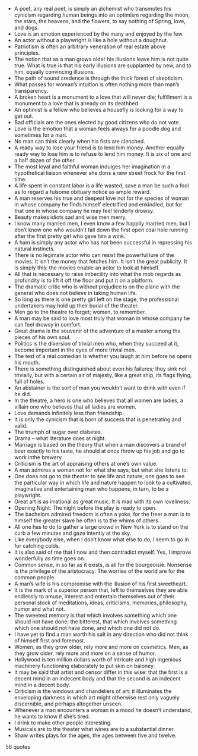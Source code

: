  - A poet, any real poet, is simply an alchemist who transmutes his cynicism regarding human beings into an optimism regarding the moon, the stars, the heavens, and the flowers, to say nothing of Spring, love, and dogs.
 - Love is an emotion experienced by the many and enjoyed by the few.
 - An actor without a playwright is like a hole without a doughnut.
 - Patriotism is often an arbitrary veneration of real estate above principles.
 - The notion that as a man grows older his illusions leave him is not quite true. What is true is that his early illusions are supplanted by new, and to him, equally convincing illusions.
 - The path of sound credence is through the thick forest of skepticism.
 - What passes for woman’s intuition is often nothing more than man’s transparency.
 - A broken heart is a monument to a love that will never die; fulfillment is a monument to a love that is already on its deathbed.
 - An optimist is a fellow who believes a housefly is looking for a way to get out.
 - Bad officials are the ones elected by good citizens who do not vote.
 - Love is the emotion that a woman feels always for a poodle dog and sometimes for a man.
 - No man can think clearly when his fists are clenched.
 - A ready way to lose your friend is to lend him money. Another equally ready way to lose him is to refuse to lend him money. It is six of one and a half dozen of the other.
 - The most loyal and faithful woman indulges her imagination in a hypothetical liaison whenever she dons a new street frock for the first time.
 - A life spent in constant labor is a life wasted, save a man be such a fool as to regard a fulsome obituary notice as ample reward.
 - A man reserves his true and deepest love not for the species of woman in whose company he finds himself electrified and enkindled, but for that one in whose company he may feel tenderly drowsy.
 - Beauty makes idiots sad and wise men merry.
 - I know many married men, I even know a few happily married men, but I don’t know one who wouldn’t fall down the first open coal hole running after the first pretty girl who gave him a wink.
 - A ham is simply any actor who has not been successful in repressing his natural instincts.
 - There is no legimate actor who can resist the powerful lure of the movies. It isn’t the money that fetches him. It isn’t the great publicity. It is simply this: the movies enable an actor to look at himself.
 - All that is necessary to raise imbecility into what the mob regards as profundity is to lift it off the floor and put it on a platform.
 - The dramatic critic who is without prejudice is on the plane with the general who does not believe in taking human life.
 - So long as there is one pretty girl left on the stage, the professional undertakers may hold up their burial of the theater.
 - Men go to the theatre to forget; women, to remember.
 - A man may be said to love most truly that woman in whose company he can feel drowsy in comfort.
 - Great drama is the souvenir of the adventure of a master among the pieces of his own soul.
 - Politics is the diversion of trivial men who, when they succeed at it, become important in the eyes of more trivial men.
 - The test of a real comedian is whether you laugh at him before he opens his mouth.
 - There is something distinguished about even his failures; they sink not trivially, but with a certain air of majesty, like a great ship, its flags flying, full of holes.
 - An abstainer is the sort of man you wouldn’t want to drink with even if he did.
 - In the theatre, a hero is one who believes that all women are ladies, a villain one who believes that all ladies are women.
 - Love demands infinitely less than friendship.
 - It is only the cynicism that is born of success that is penetrating and valid.
 - The triumph of sugar over diabetes.
 - Drama – what literature does at night.
 - Marriage is based on the theory that when a man discovers a brand of beer exactly to his taste, he should at once throw up his job and go to work inthe brewery.
 - Criticism is the art of appraising others at one’s own value.
 - A man admires a woman not for what she says, but what she listens to.
 - One does not go to the theater to see life and nature; one goes to see the particular way in which life and nature happen to look to a cultivated, imaginative and entertaining man who happens, in turn, to be a playwright.
 - Great art is as irrational as great music. It is mad with its own loveliness.
 - Opening Night: The night before the play is ready to open.
 - The bachelors admired freedom is often a yoke, for the freer a man is to himself the greater slave he often is to the whims of others.
 - All one has to do to gather a large crowd in New York is to stand on the curb a few minutes and gaze intently at the sky.
 - Like everybody else, when I don’t know what else to do, I seem to go in for catching colds.
 - It is also said of me that I now and then contradict myself. Yes, I improve wonderfully as time goes on.
 - Common sense, in so far as it exists, is all for the bourgeoisie. Nonsense is the privilege of the aristocracy. The worries of the world are for the common people.
 - A man’s wife is his compromise with the illusion of his first sweetheart.
 - It is the mark of a superior person that, left to themselves they are able endlessly to amuse, interest and entertain themselves out of their personal stock of meditations, ideas, criticisms, memories, philosophy, humor and what not.
 - The sweetest memory is that which involves something which one should not have done; the bitterest, that which involves something which one should not have done, and which one did not do.
 - I have yet to find a man worth his salt in any direction who did not think of himself first and foremost.
 - Women, as they grow older, rely more and more on cosmetics. Men, as they grow older, rely more and more on a sense of humor.
 - Hollywood is ten million dollars worth of intricate and high ingenious machinery functioning elaborately to put skin on baloney.
 - It may be said that artist and censor differ in this wise: that the first is a decent mind in an indecent body and that the second is an indecent mind in a decent body.
 - Criticism is the windows and chandeliers of art: it illuminates the enveloping darkness in which art might otherwise rest only vaguely discernible, and perhaps altogether unseen.
 - Whenever a man encounters a woman in a mood he doesn’t understand, he wants to know if she’s tired.
 - I drink to make other people interesting.
 - Musicals are to the theater what wines are to a substantial dinner.
 - Shaw writes plays for the ages, the ages between five and twelve.

58 quotes